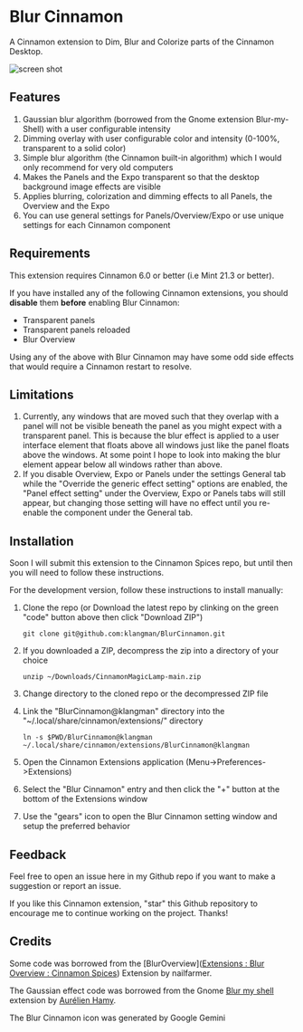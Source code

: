 # Blur Cinnamon

A Cinnamon extension to Dim, Blur and Colorize parts of the Cinnamon Desktop.

![screen shot](BlurCinnamon@klangman/screenshot.png)

## Features

1. Gaussian blur algorithm (borrowed from the Gnome extension Blur-my-Shell) with a user configurable intensity
2. Dimming overlay with user configurable color and intensity (0-100%, transparent to a solid color)
3. Simple blur algorithm (the Cinnamon built-in algorithm) which I would only recommend for very old computers
4. Makes the Panels and the Expo transparent so that the desktop background image effects are visible
5. Applies blurring, colorization and dimming effects to all Panels, the Overview and the Expo
6. You can use general settings for Panels/Overview/Expo or use unique settings for each Cinnamon component

## Requirements

This extension requires Cinnamon 6.0 or better (i.e Mint 21.3 or better).

If you have installed any of the following Cinnamon extensions, you should **disable** them **before** enabling Blur Cinnamon:

- Transparent panels
- Transparent panels reloaded
- Blur Overview

Using any of the above with Blur Cinnamon may have some odd side effects that would require a Cinnamon restart to resolve.

## Limitations

1. Currently, any windows that are moved such that they overlap with a panel will not be visible beneath the panel as you might expect with a transparent panel. This is because the blur effect is applied to a user interface element that floats above all windows just like the panel floats above the windows. At some point I hope to look into making the blur element appear below all windows rather than above.
2. If you disable Overview, Expo or Panels under the settings General tab while the "Override the generic effect setting" options are enabled, the "Panel effect setting" under the Overview, Expo or Panels tabs will still appear, but changing those setting will have no effect until you re-enable the component under the General tab.

## Installation

Soon I will submit this extension to the Cinnamon Spices repo, but until then you will need to follow these instructions.

For the development version, follow these instructions to install manually:

1. Clone the repo (or Download the latest repo by clinking on the green "code" button above then click "Download ZIP")
   
   ```
   git clone git@github.com:klangman/BlurCinnamon.git
   ```

2. If you downloaded a ZIP, decompress the zip into a directory of your choice
   
   ```
   unzip ~/Downloads/CinnamonMagicLamp-main.zip
   ```

3. Change directory to the cloned repo or the decompressed ZIP file

4. Link the "BlurCinnamon@klangman" directory into the "~/.local/share/cinnamon/extensions/" directory
   
   ```
   ln -s $PWD/BlurCinnamon@klangman ~/.local/share/cinnamon/extensions/BlurCinnamon@klangman
   ```

5. Open the Cinnamon Extensions application (Menu->Preferences->Extensions)

6. Select the "Blur Cinnamon" entry and then click the "+" button at the bottom of the Extensions window

7. Use the "gears" icon to open the Blur Cinnamon setting window and setup the preferred behavior

## Feedback

Feel free to open an issue here in my Github repo if you want to make a suggestion or report an issue.

If you like this Cinnamon extension, "star" this Github repository to encourage me to continue working on the project. Thanks!

## Credits

Some code was borrowed from the [BlurOverview]([Extensions : Blur Overview : Cinnamon Spices](https://cinnamon-spices.linuxmint.com/extensions/view/72)) Extension by nailfarmer.

The Gaussian effect code was borrowed from the Gnome [Blur my shell](https://github.com/aunetx/blur-my-shell) extension by [Aurélien Hamy](https://github.com/aunetx).

The Blur Cinnamon icon was generated by Google Gemini
